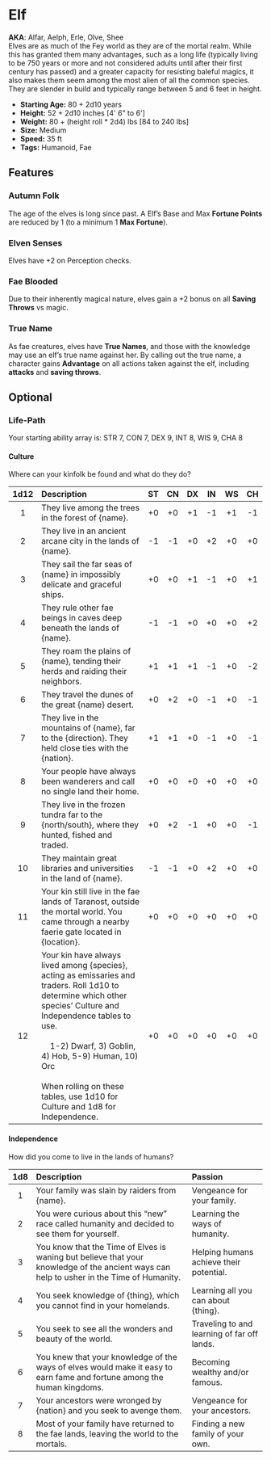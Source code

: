 # Elf
**AKA**: Alfar, Aelph, Erle, Olve, Shee<br/>
Elves are as much of the Fey world as they are of the mortal realm.  While this has granted them many advantages, such as a long life (typically living to be 750 years or more and not considered adults until after their first century has passed) and a greater capacity for resisting baleful magics, it also makes them seem among the most alien of all the common species.  They are slender in build and typically range between 5 and 6 feet in height.
- **Starting Age:** 80 + 2d10 years
- **Height:** 52 + 2d10 inches [4' 6" to 6']
- **Weight:** 80 + (height roll * 2d4) lbs [84 to 240 lbs]
- **Size:** Medium
- **Speed:** 35 ft
- **Tags:** Humanoid, Fae

## Features
### Autumn Folk
The age of the elves is long since past. A Elf’s Base and Max **Fortune Points** are reduced by 1 (to a minimum 1 **Max Fortune**).
### Elven Senses
Elves have +2 on Perception checks.
### Fae Blooded
Due to their inherently magical nature, elves gain a +2 bonus on all **Saving Throws** vs magic.
### True Name
As fae creatures, elves have **True Names**, and those with the knowledge may use an elf’s true name against her. By calling out the true name, a character gains **Advantage** on all actions taken against the elf, including **attacks** and **saving throws**.

## Optional
### Life-Path
Your starting ability array is: STR 7, CON 7, DEX 9, INT 8, WIS 9, CHA 8

#### Culture
Where can your kinfolk be found and what do they do?

|  1d12  |  Description                                                                                                                                                                                                                                                                                                        |  ST  |  CN  |  DX  |  IN  |  WS  |  CH  |
|:------:|:--------------------------------------------------------------------------------------------------------------------------------------------------------------------------------------------------------------------------------------------------------------------------------------------------------------------|:----:|:----:|:----:|:----:|:----:|:----:|
|      1 | They live among the trees in the forest of {name}.                                                                                                                                                                                                                                                                  |  +0  |  +0  |  +1  |  -1  |  +1  |  -1  |
|      2 | They live in an ancient arcane city in the lands of {name}.                                                                                                                                                                                                                                                         |  -1  |  -1  |  +0  |  +2  |  +0  |  +0  |
|      3 | They sail the far seas of {name} in impossibly delicate and graceful ships.                                                                                                                                                                                                                                         |  +0  |  +0  |  +1  |  -1  |  +0  |  +1  |
|      4 | They rule other fae beings in caves deep beneath the lands of {name}.                                                                                                                                                                                                                                               |   -1 |   -1 |   +0 |   +0 |   +0 |   +2 |
|      5 | They roam the plains of {name}, tending their herds and raiding their neighbors.                                                                                                                                                                                                                                    |   +1 |   +1 |   +1 |   -1 |   +0 |   -2 |
|      6 | They travel the dunes of the great {name} desert.                                                                                                                                                                                                                                                                   |   +0 |   +2 |   +0 |   -1 |   +0 |   -1 |
|      7 | They live in the mountains of {name}, far to the {direction}. They held close ties with the {nation}.                                                                                                                                                                                                               |   +1 |   +1 |   +0 |   -1 |   +0 |   -1 |
|      8 | Your people have always been wanderers and call no single land their home.                                                                                                                                                                                                                                          |   +0 |   +0 |   +0 |   +0 |   +0 |   +0 |
|      9 | They live in the frozen tundra far to the {north/south}, where they hunted, fished and traded.                                                                                                                                                                                                                      |   +0 |   +2 |   -1 |   +0 |   +0 |   -1 |
|     10 | They maintain great libraries and universities in the land of {name}.                                                                                                                                                                                                                                               |   -1 |   -1 |   +0 |   +2 |   +0 |   +0 |
|     11 | Your kin still live in the fae lands of Taranost, outside the mortal world. You came through a nearby faerie gate located in {location}.                                                                                                                                                                            |   +0 |   +0 |   +0 |   +0 |   +0 |   +0 |
|     12 | Your kin have always lived among {species}, acting as emissaries and traders. Roll 1d10 to determine which other species’ Culture and Independence tables to use.<br><br>    1-2) Dwarf, 3) Goblin, 4) Hob, 5-9) Human, 10) Orc<br><br>When rolling on these tables, use 1d10 for Culture and 1d8 for Independence. |   +0 |   +0 |   +0 |   +0 |   +0 |   +0 |  

#### Independence
How did you come to live in the lands of humans?

| 1d8 | Description                                                                                                                              | Passion                                     |
|:---:|:-----------------------------------------------------------------------------------------------------------------------------------------|:--------------------------------------------|
|   1 | Your family was slain by raiders from {name}.                                                                                            | Vengeance for your family.                  |
|   2 | You were curious about this “new” race called humanity and decided to see them for yourself.                                             | Learning the ways of humanity.              |
|   3 | You know that the Time of Elves is waning but believe that your knowledge of the ancient ways can help to usher in the Time of Humanity. | Helping humans achieve their potential.     |
|   4 | You seek knowledge of {thing}, which you cannot find in your homelands.                                                                  | Learning all you can about {thing}.         |
|   5 | You seek to see all the wonders and beauty of the world.                                                                                 | Traveling to and learning of far off lands. |
|   6 | You knew that your knowledge of the ways of elves would make it easy to earn fame and fortune among the human kingdoms.                  | Becoming wealthy and/or famous.             |
|   7 | Your ancestors were wronged by {nation} and you seek to avenge them.                                                                     | Vengeance for your ancestors.               |
|   8 | Most of your family have returned to the fae lands, leaving the world to the mortals.                                                    | Finding a new family of your own.           |  